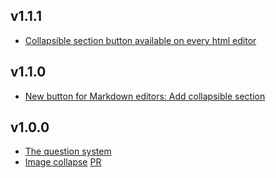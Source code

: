 ## v1.1.1
* [Collapsible section button available on every html editor](https://github.com/famiprog/redmine_goodies/pull/9)

## v1.1.0
* [New button for Markdown editors: Add collapsible section](https://github.com/famiprog/redmine_goodies/pull/7)

## v1.0.0

* [The question system](https://github.com/famiprog/redmine_goodies/pull/3)
* [Image collapse](https://github.com/famiprog/redmine_goodies/pull/1) [PR](https://github.com/famiprog/redmine_goodies/pull/2) 
